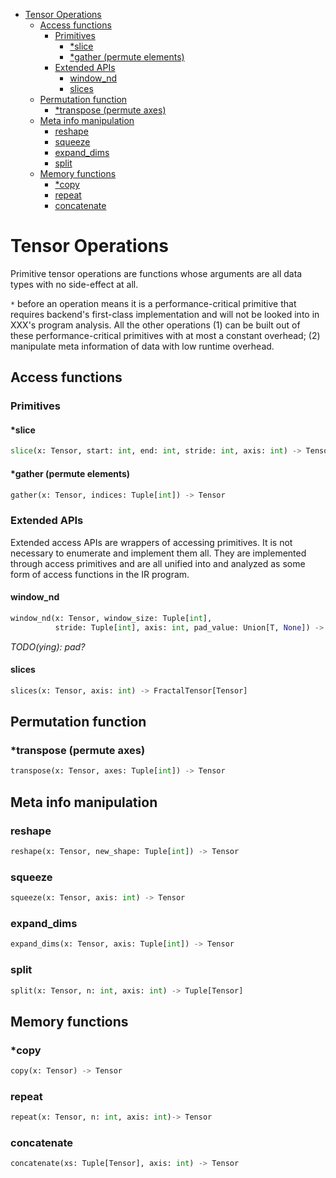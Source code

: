 <!-- vscode-markdown-toc -->

- [Tensor Operations](#tensor-operations)
  - [Access functions](#access-functions)
    - [Primitives](#primitives)
      - [\*slice](#slice)
      - [\*gather (permute elements)](#gather-permute-elements)
    - [Extended APIs](#extended-apis)
      - [window_nd](#window_nd)
      - [slices](#slices)
  - [Permutation function](#permutation-function)
    - [\*transpose (permute axes)](#transpose-permute-axes)
  - [Meta info manipulation](#meta-info-manipulation)
    - [reshape](#reshape)
    - [squeeze](#squeeze)
    - [expand_dims](#expand_dims)
    - [split](#split)
  - [Memory functions](#memory-functions)
    - [\*copy](#copy)
    - [repeat](#repeat)
    - [concatenate](#concatenate)

<!-- vscode-markdown-toc-config
  numbering=true
  autoSave=true
  /vscode-markdown-toc-config -->
<!-- /vscode-markdown-toc -->

# Tensor Operations

Primitive tensor operations are functions whose arguments are all data types with no side-effect at all.

`*` before an operation means it is a performance-critical primitive that requires backend's first-class implementation and will not be looked into in XXX's program analysis. All the other operations (1) can be built out of these performance-critical primitives with at most a constant overhead; (2) manipulate meta information of data with low runtime overhead.

## Access functions

### Primitives

#### \*slice

```python
slice(x: Tensor, start: int, end: int, stride: int, axis: int) -> Tensor
```

#### \*gather (permute elements)

```python
gather(x: Tensor, indices: Tuple[int]) -> Tensor
```

### Extended APIs

Extended access APIs are wrappers of accessing primitives. It is not necessary to enumerate and implement them all. They are implemented through access primitives and are all unified into and analyzed as some form of access functions in the IR program.

#### window_nd

```python
window_nd(x: Tensor, window_size: Tuple[int],
          stride: Tuple[int], axis: int, pad_value: Union[T, None]) -> Tensor
```

_TODO(ying): pad?_

#### slices

```python
slices(x: Tensor, axis: int) -> FractalTensor[Tensor]
```

## Permutation function

### \*transpose (permute axes)

```python
transpose(x: Tensor, axes: Tuple[int]) -> Tensor
```

## Meta info manipulation

### reshape

```python
reshape(x: Tensor, new_shape: Tuple[int]) -> Tensor
```

### squeeze

```python
squeeze(x: Tensor, axis: int) -> Tensor
```

### expand_dims

```python
expand_dims(x: Tensor, axis: Tuple[int]) -> Tensor
```

### split

```python
split(x: Tensor, n: int, axis: int) -> Tuple[Tensor]
```

## Memory functions

### \*copy

```python
copy(x: Tensor) -> Tensor
```

### repeat

```python
repeat(x: Tensor, n: int, axis: int)-> Tensor
```

### concatenate

```python
concatenate(xs: Tuple[Tensor], axis: int) -> Tensor
```
